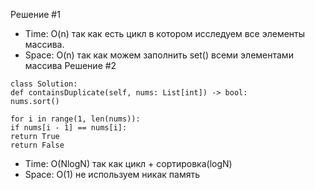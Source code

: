 Решение #1
* Time: O(n) так как есть цикл в котором исследуем все элементы массива.
* Space: O(n) так как можем заполнить set() всеми элементами массива
Решение #2
```
class Solution:
def containsDuplicate(self, nums: List[int]) -> bool:
nums.sort()
​
for i in range(1, len(nums)):
if nums[i - 1] == nums[i]:
return True
return False
```
* Time: O(NlogN) так как цикл + сортировка(logN)
* Space: O(1) не используем никак память